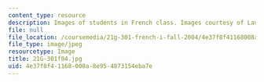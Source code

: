 ```yaml
---
content_type: resource
description: Images of students in French class. Images courtesy of Laura Ceia-Minjares.
file: null
file_location: /coursemedia/21g-301-french-i-fall-2004/4e37f8f41168008a8e954873154eba7e_21G-301f04.jpg
file_type: image/jpeg
resourcetype: Image
title: 21G-301f04.jpg
uid: 4e37f8f4-1168-008a-8e95-4873154eba7e
---
```

